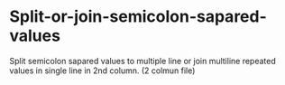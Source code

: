 # Split-or-join-semicolon-sapared-values
Split semicolon sapared values to multiple line or join multiline repeated values in single line in 2nd column. (2 colmun file)
